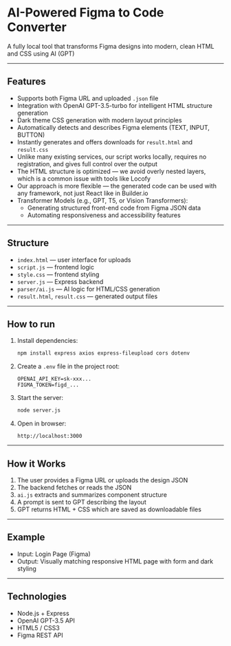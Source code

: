 # AI-Powered Figma to Code Converter

A fully local tool that transforms Figma designs into modern, clean HTML and CSS using AI (GPT)

---

## Features

- Supports both Figma URL and uploaded `.json` file
- Integration with OpenAI GPT-3.5-turbo for intelligent HTML structure generation
- Dark theme CSS generation with modern layout principles
- Automatically detects and describes Figma elements (TEXT, INPUT, BUTTON)
- Instantly generates and offers downloads for `result.html` and `result.css`
- Unlike many existing services, our script works locally, requires no registration, and gives full control over the output
- The HTML structure is optimized — we avoid overly nested layers, which is a common issue with tools like Locofy
- Our approach is more flexible — the generated code can be used with any framework, not just React like in Builder.io
- Transformer Models (e.g., GPT, T5, or Vision Transformers):
  - Generating structured front-end code from Figma JSON data
  - Automating responsiveness and accessibility features

---

## Structure

- `index.html` — user interface for uploads
- `script.js` — frontend logic
- `style.css` — frontend styling
- `server.js` — Express backend
- `parser/ai.js` — AI logic for HTML/CSS generation
- `result.html`, `result.css` — generated output files

---

## How to run

1. Install dependencies:
   ```bash
   npm install express axios express-fileupload cors dotenv
   ```

2. Create a `.env` file in the project root:
   ```env
   OPENAI_API_KEY=sk-xxx...
   FIGMA_TOKEN=figd_...
   ```

3. Start the server:
   ```bash
   node server.js
   ```

4. Open in browser:
   ```
   http://localhost:3000
   ```

---

## How it Works

1. The user provides a Figma URL or uploads the design JSON
2. The backend fetches or reads the JSON
3. `ai.js` extracts and summarizes component structure
4. A prompt is sent to GPT describing the layout
5. GPT returns HTML + CSS which are saved as downloadable files

---

## Example

- Input: Login Page (Figma)
- Output: Visually matching responsive HTML page with form and dark styling

---

## Technologies

- Node.js + Express
- OpenAI GPT-3.5 API
- HTML5 / CSS3
- Figma REST API